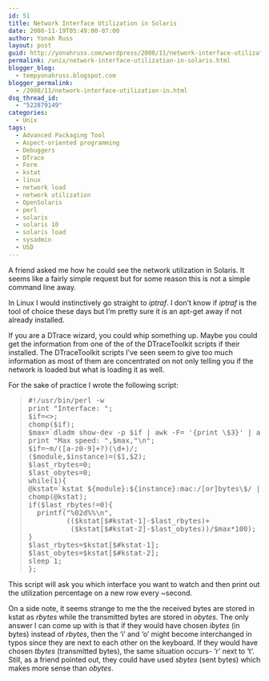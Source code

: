 ```yaml
---
id: 51
title: Network Interface Utilization in Solaris
date: 2008-11-19T05:49:00-07:00
author: Yonah Russ
layout: post
guid: http://yonahruss.com/wordpress/2008/11/network-interface-utilization-in-solaris.html
permalink: /unix/network-interface-utilization-in-solaris.html
blogger_blog:
  - tempyonahruss.blogspot.com
blogger_permalink:
  - /2008/11/network-interface-utilization-in.html
dsq_thread_id:
  - "522879149"
categories:
  - Unix
tags:
  - Advanced Packaging Tool
  - Aspect-oriented programming
  - Debuggers
  - DTrace
  - Form
  - kstat
  - linux
  - network load
  - network utilization
  - OpenSolaris
  - perl
  - solaris
  - solaris 10
  - solaris load
  - sysadmin
  - USD
---
```

A friend asked me how he could see the network utilization in Solaris. It seems like a fairly simple request but for some reason this is not a simple command line away.

In Linux I would instinctively go straight to _iptraf_. I don&#8217;t know if _iptraf_ is the tool of choice these days but I&#8217;m pretty sure it is an apt-get away if not already installed.

If you are a DTrace wizard, you could whip something up. Maybe you could get the information from one of the of the DTraceToolkit scripts if their installed. The DTraceToolkit scripts I&#8217;ve seen seem to give too much information as most of them are concentrated on not only telling you if the network is loaded but what is loading it as well.

For the sake of practice I wrote the following script:

> <pre>#!/usr/bin/perl -w<br />print "Interface: ";<br />$if=&lt;>;<br />chomp($if);<br />$max=`dladm show-dev -p $if | awk -F= '{print \$3}' | awk '{print \$1*1024*1024/8}'`;<br />print "Max speed: ",$max,"\n";<br />$if=~m/([a-z0-9]+?)(\d+)/;<br />($module,$instance)=($1,$2);<br />$last_rbytes=0;<br />$last_obytes=0;<br />while(1){<br />@kstat=`kstat ${module}:${instance}:mac:/[or]bytes\$/ |awk '{print \$2}'`;<br />chomp(@kstat);<br />if($last_rbytes!=0){<br />  printf("%02d%%\n", <br />         (($kstat[$#kstat-1]-$last_rbytes)+<br />          ($kstat[$#kstat-2]-$last_obytes))/$max*100);<br />}<br />$last_rbytes=$kstat[$#kstat-1];<br />$last_obytes=$kstat[$#kstat-2];<br />sleep 1;<br />};</pre>

This script will ask you which interface you want to watch and then print out the utilization percentage on a new row every ~second.

On a side note, it seems strange to me the the received bytes are stored in kstat as _rbytes_ while the transmitted bytes are stored in _obytes_. The only answer I can come up with is that if they would have chosen _ibytes_ (in bytes) instead of _rbytes_, then the &#8216;i&#8217; and &#8216;o&#8217; might become interchanged in typos since they are next to each other on the keyboard. If they would have chosen _tbytes_ (transmitted bytes), the same situation occurs- &#8216;r&#8217; next to &#8216;t&#8217;. Still, as a friend pointed out, they could have used _sbytes_ (sent bytes) which makes more sense than _obytes_.